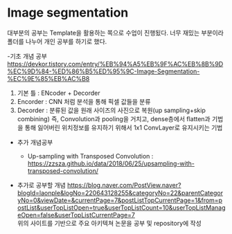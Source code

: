 # Image segmentation
대부분의 공부는 Template을 활용하는 쪽으로 수업이 진행됬다.
너무 재밌는 부분이라 폴더를 나누어 개인 공부를 하기로 했다.

-기초 개념 공부 \
https://devkor.tistory.com/entry/%EB%94%A5%EB%9F%AC%EB%8B%9D%EC%9D%84-%ED%86%B5%ED%95%9C-Image-Segmentation-%EC%9E%85%EB%AC%B8

1. 기본 틀 : ENcoder + Decorder
2. Encorder : CNN 처럼 분석을 통해 픽셀 값들을 분류
3. Decorder : 분류된 값을 원래 사이즈의 사진으로 복원(up sampling+skip combining)
즉, Convolution과 pooling을 거치고, dense층에서 flatten과 기법을 통해 잃어버린 위치정보를 유지하기 위해서 1x1 ConvLayer로 유지시키는 기법

  - 추가 개념공부
    - Up-sampling with Transposed Convolution
  : https://zzsza.github.io/data/2018/06/25/upsampling-with-transposed-convolution/
  
  - 추가로 공부할 개념
  https://blog.naver.com/PostView.naver?blogId=laonple&logNo=220643128255&categoryNo=22&parentCategoryNo=0&viewDate=&currentPage=7&postListTopCurrentPage=1&from=postList&userTopListOpen=true&userTopListCount=10&userTopListManageOpen=false&userTopListCurrentPage=7 \
  위의 사이트를 기반으로 주요 아키텍쳐 논문을 공부 및 repository에 작성
  
